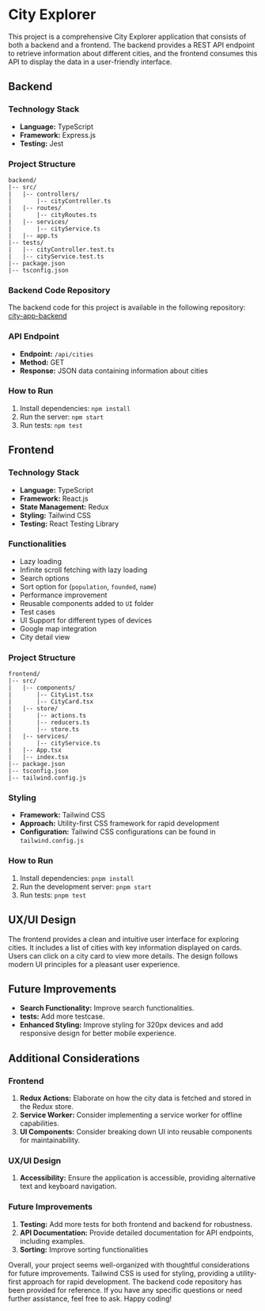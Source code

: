 
# City Explorer

This project is a comprehensive City Explorer application that consists of both a backend and a frontend. The backend provides a REST API endpoint to retrieve information about different cities, and the frontend consumes this API to display the data in a user-friendly interface.

## Backend

### Technology Stack
- **Language:** TypeScript
- **Framework:** Express.js
- **Testing:** Jest

### Project Structure
```
backend/
|-- src/
|   |-- controllers/
|       |-- cityController.ts
|   |-- routes/
|       |-- cityRoutes.ts
|   |-- services/
|       |-- cityService.ts
|   |-- app.ts
|-- tests/
|   |-- cityController.test.ts
|   |-- cityService.test.ts
|-- package.json
|-- tsconfig.json
```

### Backend Code Repository
The backend code for this project is available in the following repository: [city-app-backend](https://github.com/LowBP/city-app-backend.git)

### API Endpoint
- **Endpoint:** `/api/cities`
- **Method:** GET
- **Response:** JSON data containing information about cities

### How to Run
1. Install dependencies: `npm install`
2. Run the server: `npm start`
3. Run tests: `npm test`

## Frontend

### Technology Stack
- **Language:** TypeScript
- **Framework:** React.js
- **State Management:** Redux
- **Styling:** Tailwind CSS
- **Testing:** React Testing Library

### Functionalities 
- Lazy loading
- Infinite scroll fetching with lazy loading
- Search options
- Sort option for (`population`, `founded`, `name`)
- Performance improvement
- Reusable components added to `UI` folder
- Test cases
- UI Support for different types of devices
- Google map integration
- City detail view

### Project Structure
```
frontend/
|-- src/
|   |-- components/
|       |-- CityList.tsx
|       |-- CityCard.tsx
|   |-- store/
|       |-- actions.ts
|       |-- reducers.ts
|       |-- store.ts
|   |-- services/
|       |-- cityService.ts
|   |-- App.tsx
|   |-- index.tsx
|-- package.json
|-- tsconfig.json
|-- tailwind.config.js
```

### Styling
- **Framework:** Tailwind CSS
- **Approach:** Utility-first CSS framework for rapid development
- **Configuration:** Tailwind CSS configurations can be found in `tailwind.config.js`

### How to Run
1. Install dependencies: `pnpm install`
2. Run the development server: `pnpm start`
3. Run tests: `pnpm test`

## UX/UI Design

The frontend provides a clean and intuitive user interface for exploring cities. It includes a list of cities with key information displayed on cards. Users can click on a city card to view more details. The design follows modern UI principles for a pleasant user experience.

## Future Improvements
- **Search Functionality:** Improve search functionalities.
- **tests:** Add more testcase.
- **Enhanced Styling:** Improve styling for 320px devices and add responsive design for better mobile experience.

## Additional Considerations  

### Frontend
1. **Redux Actions:** Elaborate on how the city data is fetched and stored in the Redux store.
2. **Service Worker:** Consider implementing a service worker for offline capabilities.
3. **UI Components:** Consider breaking down UI into reusable components for maintainability.

### UX/UI Design
1. **Accessibility:** Ensure the application is accessible, providing alternative text and keyboard navigation.


### Future Improvements
1. **Testing:** Add more tests for both frontend and backend for robustness.
2. **API Documentation:** Provide detailed documentation for API endpoints, including examples.
3. **Sorting:** Improve sorting functionalities 

Overall, your project seems well-organized with thoughtful considerations for future improvements. Tailwind CSS is used for styling, providing a utility-first approach for rapid development. The backend code repository has been provided for reference. If you have any specific questions or need further assistance, feel free to ask. Happy coding!
